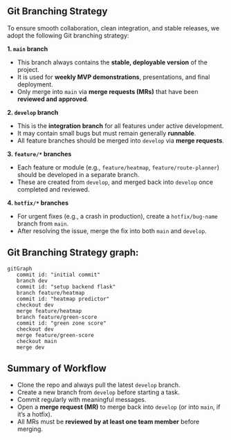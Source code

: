 ## Git Branching Strategy

To ensure smooth collaboration, clean integration, and stable releases, we adopt the following Git branching strategy:

**1. `main` branch**
- This branch always contains the **stable, deployable version** of the project.  
- It is used for **weekly MVP demonstrations**, presentations, and final deployment.  
- Only merge into `main` via **merge requests (MRs)** that have been **reviewed and approved**.

**2. `develop` branch**
- This is the **integration branch** for all features under active development.  
- It may contain small bugs but must remain generally **runnable**.  
- All feature branches should be merged into `develop` via **merge requests**.

**3. `feature/*` branches**
- Each feature or module (e.g., `feature/heatmap`, `feature/route-planner`) should be developed in a separate branch.  
- These are created from `develop`, and merged back into `develop` once completed and reviewed.

**4. `hotfix/*` branches**
- For urgent fixes (e.g., a crash in production), create a `hotfix/bug-name` branch from `main`.  
- After resolving the issue, merge the fix into both `main` and `develop`.

## Git Branching Strategy graph:

```mermaid
gitGraph
   commit id: "initial commit"
   branch dev
   commit id: "setup backend flask"
   branch feature/heatmap
   commit id: "heatmap predictor"
   checkout dev
   merge feature/heatmap
   branch feature/green-score
   commit id: "green zone score"
   checkout dev
   merge feature/green-score
   checkout main
   merge dev
```
## Summary of Workflow
- Clone the repo and always pull the latest `develop` branch.    
- Create a new branch from `develop` before starting a task.    
- Commit regularly with meaningful messages.    
- Open a **merge request (MR)** to merge back into `develop` (or into `main`, if it’s a hotfix).    
- All MRs must be **reviewed by at least one team member** before merging.

